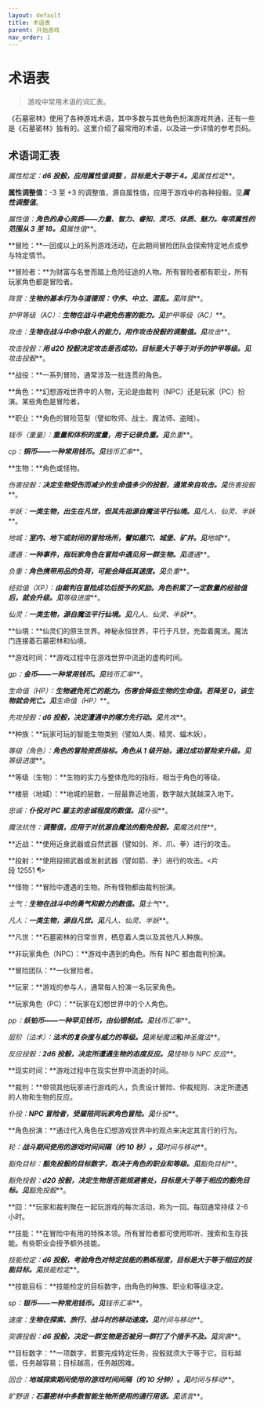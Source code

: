 ```yaml
---
layout: default
title: 术语表
parent: 开始游戏
nav_order: 1
---
```


# 术语表

> 游戏中常用术语的词汇表。

《石墓密林》使用了各种游戏术语，其中多数与其他角色扮演游戏共通，还有一些是《石墓密林》独有的。这里介绍了最常用的术语，以及进一步详情的参考页码。

## 术语词汇表

**属性检定：**d6 投骰，应用属性值调整 ，目标是大于等于 4。见***属性检定***。

**属性调整值：**-3 至 +3 的调整值，源自属性值，应用于游戏中的各种投骰。见***属性调整值***。

**属性值：**角色的身心资质——力量、智力、睿知、灵巧、体质、魅力。每项属性的范围从 3 至 18。见***属性值***。

**冒险：**一回或以上的系列游戏活动，在此期间冒险团队会探索特定地点或参与特定情节。

**冒险者：**为财富与名誉而踏上危险征途的人物。所有冒险者都有职业，所有玩家角色都是冒险者。

**阵营：**生物的基本行为与道德观：守序、中立、混乱。见***阵营***。

**护甲等级（AC）：**生物在战斗中避免伤害的能力。见***护甲等级（AC）***。

**攻击：**生物在战斗中命中敌人的能力，用作攻击投骰的调整值。见***攻击***。

**攻击投骰：**用 d20 投骰决定攻击是否成功，目标是大于等于对手的护甲等级。见***攻击投骰***。

**战役：**一系列冒险，通常涉及一批连贯的角色。

**角色：**幻想游戏世界中的人物，无论是由裁判（NPC）还是玩家（PC）扮演。某些角色是冒险者。

**职业：**角色的冒险范型（譬如牧师、战士、魔法师、盗贼）。

**钱币（重量）：**重量和体积的度量，用于记录负重。见***负重***。

**cp：**铜币——一种常用钱币。见***钱币汇率***。

**生物：**角色或怪物。

**伤害投骰：**决定生物受伤而减少的生命值多少的投骰，通常来自攻击。见***伤害投骰***。

**半妖：**一类生物，出生在凡世，但其先祖源自魔法平行仙境。见***凡人、仙灵、半妖***。

**地城：**室内、地下或封闭的冒险场所，譬如墓穴、城堡、矿井。见***地城***。

**遭遇：**一种事件，指玩家角色在冒险中遇见另一群生物。见***遭遇***。

**负重：**角色携带用品的负荷，可能会降低其速度。见***负重***。

**经验值（XP）：**由裁判在冒险成功后授予的奖励。角色积累了一定数量的经验值后，就会升级。见***等级进度***。

**仙灵：**一类生物，源自魔法平行仙境。见***凡人、仙灵、半妖***。

**仙境：**仙灵们的原生世界。神秘永恒世界，平行于凡世，充盈着魔法。魔法门连接着石墓密林和仙境。

**游戏时间：**游戏过程中在游戏世界中流逝的虚构时间。

**gp：**金币——一种常用钱币。见***钱币汇率***。

**生命值（HP）：**生物避免死亡的能力。伤害会降低生物的生命值。若降至 0，该生物就会死亡。见***生命值（HP）***。

**先攻投骰：**d6 投骰，决定遭遇中的哪方先行动。见***先攻***。

**种族：**玩家可玩的智能生物类别（譬如人类、精灵、蝠木妖）。

**等级（角色）：**角色的冒险资质指标。角色从 1 级开始，通过成功冒险来升级。见***等级进度***。

**等级（生物）：**生物的实力与整体危险的指标，相当于角色的等级。

**楼层（地城）：**地城的层数，一层最靠近地面，数字越大就越深入地下。

**忠诚：**仆役对 PC 雇主的忠诚程度的数值。见***仆役***。

**魔法抗性：**调整值，应用于对抗源自魔法的豁免投骰。见***魔法抗性***。

**近战：**使用近身武器或自然武器（譬如剑、斧、爪、拳）进行的攻击。

**投射：**使用投掷武器或发射武器（譬如箭、矛）进行的攻击。<片段 12551 ¶>

**怪物：**冒险中遭遇的生物。所有怪物都由裁判扮演。

**士气：**生物在战斗中的勇气和毅力的数值。见***士气***。

**凡人：**一类生物，源自凡世。见***凡人、仙灵、半妖***。

**凡世：**石墓密林的日常世界，栖息着人类以及其他凡人种族。

**非玩家角色（NPC）：**游戏中遇到的角色。所有 NPC 都由裁判扮演。

**冒险团队：**一伙冒险者。

**玩家：**游戏的参与人，通常每人扮演一名玩家角色。

**玩家角色（PC）：**玩家在幻想世界中的个人角色。

**pp：**妖铂币——一种罕见钱币，由仙银制成。见***钱币汇率***。

**层阶（法术）：**法术的复杂度与威力的等级。见***奥秘魔法***和***神圣魔法***。

**反应投骰：**2d6 投骰，决定所遭遇生物的态度反应。见***怪物与 NPC 反应***。

**现实时间：**游戏过程中在现实世界中流逝的时间。

**裁判：**带领其他玩家进行游戏的人，负责设计冒险、仲裁规则、决定所遭遇的人物和生物的反应。

**仆役：**NPC 冒险者，受雇陪同玩家角色冒险。见***仆役***。

**角色扮演：**通过代入角色在幻想游戏世界中的观点来决定其言行的行为。

**轮：**战斗期间使用的游戏时间间隔（约 10 秒）。见***时间与移动***。

**豁免目标：**豁免投骰的目标数字，取决于角色的职业和等级。见***豁免目标***。

**豁免投骰：**d20 投骰，决定生物是否能规避害处，目标是大于等于相应的豁免目标。见***豁免投骰***。

**回：**玩家和裁判聚在一起玩游戏的每次活动，称为一回。每回通常持续 2-6 小时。

**技能：**在冒险中有用的特殊本领。所有冒险者都可使用聆听、搜索和生存技能。有些职业会授予额外技能。

**技能检定：**d6 投骰，考验角色对特定技能的熟练程度，目标是大于等于相应的技能目标。见***技能检定***。

**技能目标：**技能检定的目标数字，由角色的种族、职业和等级决定。

**sp：**银币——一种常用钱币。见***钱币汇率***。

**速度：**生物在探索、旅行、战斗时的移动速度。见***时间与移动***。

**突袭投骰：**d6 投骰，决定一群生物是否被另一群打了个措手不及。见***突袭***。

**目标数字：**一项数字，若要完成特定任务，投骰就须大于等于它。目标越低，任务越容易；目标越高，任务越困难。

**回合：**地城探索期间使用的游戏时间间隔（约 10 分钟）。见***时间与移动***。

**旷野语：**石墓密林中多数智能生物所使用的通行用语。见***语言***。
